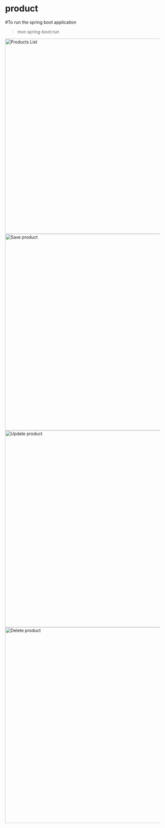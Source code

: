 # product
#To run the spring boot application
>mvn spring-boot:run

<img width="635" alt="Products List" src="https://user-images.githubusercontent.com/87556750/191671006-1e08678b-475e-41e0-8b01-3ec04f513300.png">


<img width="639" alt="Save product" src="https://user-images.githubusercontent.com/87556750/191671036-25d54fbc-9c48-4803-b9c4-a12192d9a8a5.png">


<img width="640" alt="Update product" src="https://user-images.githubusercontent.com/87556750/191671061-7c375e44-189b-4b9e-8b72-32ff993e8a97.png">


<img width="637" alt="Delete product" src="https://user-images.githubusercontent.com/87556750/191671077-275aaf84-780e-45dd-ad66-6a2603a51729.png">

